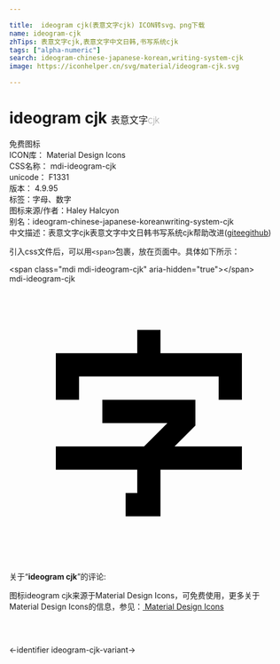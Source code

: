 ```yaml
---

title:  ideogram cjk(表意文字cjk) ICON转svg、png下载
name: ideogram-cjk
zhTips: 表意文字cjk,表意文字中文日韩,书写系统cjk
tags: ["alpha-numeric"]
search: ideogram-chinese-japanese-korean,writing-system-cjk
image: https://iconhelper.cn/svg/material/ideogram-cjk.svg

---
```


# ideogram cjk  <small style="font-size: 60%;font-weight: 100">表意文字cjk</small>


<div class="detail-page">
<p>
<span><span class="badge-success badge">免费图标</span> </span>
<br/>
<span>
ICON库：
<span class="badge-secondary badge">Material Design Icons</span> 
</span>
<br/>
<span>
CSS名称：
<span class="badge-secondary badge">mdi-ideogram-cjk</span> 
</span>
<br/>
<span>
unicode：
<span class="badge-secondary badge">F1331</span> 
<copy-btn content='F1331' btn-title=""></copy-btn>
<copy-btn :content='String.fromCodePoint(parseInt("F1331", 16))' btn-title="复制U"></copy-btn>
</span>
<br/>
<span>
版本：
<span class="badge-secondary badge">4.9.95</span> 
</span><br/><span>标签：<span class="badge-light badge"><router-link to="/tags/alpha-numeric.html">字母、数字</router-link></span></span>
<br/>
<span>图标来源/作者：<span class="badge-light badge">Haley Halcyon</span></span> 
<br/>
<span>别名：<span class="badge-light badge">ideogram-chinese-japanese-korean</span><span class="badge-light badge">writing-system-cjk</span></span><br/><span class="zh-detail">中文描述：<span class="badge-primary badge">表意文字cjk</span><span class="badge-primary badge">表意文字中文日韩</span><span class="badge-primary badge">书写系统cjk</span><span class="help-link"><span>帮助改进</span>(<a href="https://gitee.com/liuwave/icon-helper/edit/master/json/material/ideogram-cjk.json" target="_blank" rel="noopener noreferrer">gitee</a><a href="https://github.com/liuwave/icon-helper/edit/master/json/material/ideogram-cjk.json" target="_blank" rel="noopener noreferrer">github</a></span>)</span><br/>
</p>
</div>
<div class="alert alert-dark">
  <i class="mdi mdi-ideogram-cjk mdi-48px"></i>
  <i class="mdi mdi-ideogram-cjk mdi-36px"></i>
  <i class="mdi mdi-ideogram-cjk mdi-24px"></i>
  <i class="mdi mdi-ideogram-cjk mdi-18px"></i>
</div>
<div>
  <p>引入css文件后，可以用<code>&lt;span&gt;</code>包裹，放在页面中。具体如下所示：    
  </p>
  <div class="alert alert-primary" style="font-size: 14px">
    &lt;span class="mdi mdi-ideogram-cjk" aria-hidden="true"&gt;&lt;/span&gt;
    <copy-btn content='<span class="mdi mdi-ideogram-cjk" aria-hidden="true"></span>'></copy-btn>
  </div>
  <div class="alert alert-secondary">
    <i class="mdi mdi-ideogram-cjk"
    style="font-size: 24px"
    aria-hidden="true"></i> mdi-ideogram-cjk
    <copy-btn content="mdi-ideogram-cjk" btn-title="复制图标名称"></copy-btn>
  </div>
</div>
<div id="svg" class="svg-wrap">
<svg xmlns="http://www.w3.org/2000/svg" viewBox="0 0 24 24"><path d="M11 4V6H4V10H6V8H18V10H20V6H13V4M8 10V12H13.59L11.59 14H4V16H11V18H10V20H13V16H20V14H14.21L16 12.21V10Z" /></svg>
</div>
<detail full-name='mdi-ideogram-cjk'></detail>
<div class="icon-detail__container">
<p>关于“<b>ideogram cjk</b>”的评论:</p>
</div>
<Vssue title="关于“ideogram cjk”的评论" />    
<div><p>图标ideogram cjk来源于Material Design Icons，可免费使用，更多关于 Material Design Icons的信息，参见：<a target="_blank" href="https://iconhelper.cn/material.html"> Material Design Icons</a>
</p></div>

<div style="padding:2rem 0 " class="page-nav"><p class="inner"><span class="prev">←<router-link to="/icon/identifier.html">identifier</router-link></span> <span class="next"><router-link to="/icon/ideogram-cjk-variant.html">ideogram-cjk-variant</router-link>→</span></p></div>


